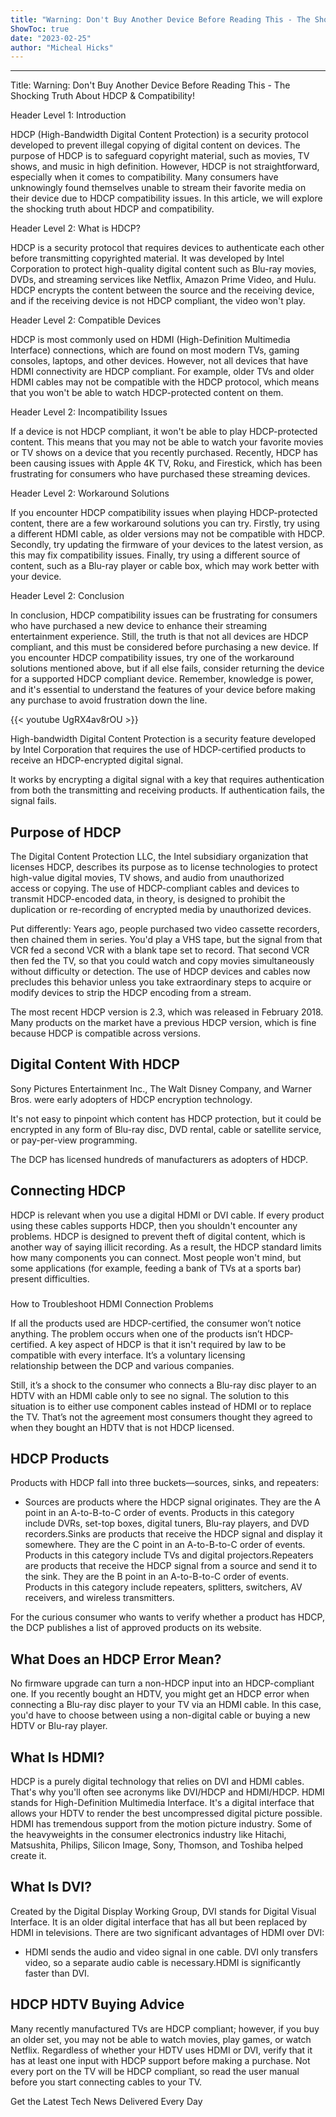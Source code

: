 ```yaml
---
title: "Warning: Don't Buy Another Device Before Reading This - The Shocking Truth About HDCP & Compatibility!"
ShowToc: true 
date: "2023-02-25"
author: "Micheal Hicks"
---
```

*****
Title: Warning: Don't Buy Another Device Before Reading This - The Shocking Truth About HDCP & Compatibility!

Header Level 1: Introduction

HDCP (High-Bandwidth Digital Content Protection) is a security protocol developed to prevent illegal copying of digital content on devices. The purpose of HDCP is to safeguard copyright material, such as movies, TV shows, and music in high definition. However, HDCP is not straightforward, especially when it comes to compatibility. Many consumers have unknowingly found themselves unable to stream their favorite media on their device due to HDCP compatibility issues. In this article, we will explore the shocking truth about HDCP and compatibility.

Header Level 2: What is HDCP?

HDCP is a security protocol that requires devices to authenticate each other before transmitting copyrighted material. It was developed by Intel Corporation to protect high-quality digital content such as Blu-ray movies, DVDs, and streaming services like Netflix, Amazon Prime Video, and Hulu. HDCP encrypts the content between the source and the receiving device, and if the receiving device is not HDCP compliant, the video won't play.

Header Level 2: Compatible Devices

HDCP is most commonly used on HDMI (High-Definition Multimedia Interface) connections, which are found on most modern TVs, gaming consoles, laptops, and other devices. However, not all devices that have HDMI connectivity are HDCP compliant. For example, older TVs and older HDMI cables may not be compatible with the HDCP protocol, which means that you won't be able to watch HDCP-protected content on them.

Header Level 2: Incompatibility Issues

If a device is not HDCP compliant, it won't be able to play HDCP-protected content. This means that you may not be able to watch your favorite movies or TV shows on a device that you recently purchased. Recently, HDCP has been causing issues with Apple 4K TV, Roku, and Firestick, which has been frustrating for consumers who have purchased these streaming devices.

Header Level 2: Workaround Solutions

If you encounter HDCP compatibility issues when playing HDCP-protected content, there are a few workaround solutions you can try. Firstly, try using a different HDMI cable, as older versions may not be compatible with HDCP. Secondly, try updating the firmware of your devices to the latest version, as this may fix compatibility issues. Finally, try using a different source of content, such as a Blu-ray player or cable box, which may work better with your device.

Header Level 2: Conclusion

In conclusion, HDCP compatibility issues can be frustrating for consumers who have purchased a new device to enhance their streaming entertainment experience. Still, the truth is that not all devices are HDCP compliant, and this must be considered before purchasing a new device. If you encounter HDCP compatibility issues, try one of the workaround solutions mentioned above, but if all else fails, consider returning the device for a supported HDCP compliant device. Remember, knowledge is power, and it's essential to understand the features of your device before making any purchase to avoid frustration down the line.

{{< youtube UgRX4av8rOU >}} 




High-bandwidth Digital Content Protection is a security feature developed by Intel Corporation that requires the use of HDCP-certified products to receive an HDCP-encrypted digital signal.

 

It works by encrypting a digital signal with a key that requires authentication from both the transmitting and receiving products. If authentication fails, the signal fails.

 
##   Purpose of HDCP  
 

The Digital Content Protection LLC, the Intel subsidiary organization that licenses HDCP, describes its purpose as to license technologies to protect high-value digital movies, TV shows, and audio from unauthorized access or copying. The use of HDCP-compliant cables and devices to transmit HDCP-encoded data, in theory, is designed to prohibit the duplication or re-recording of encrypted media by unauthorized devices.

 

Put differently: Years ago, people purchased two video cassette recorders, then chained them in series. You'd play a VHS tape, but the signal from that VCR fed a second VCR with a blank tape set to record. That second VCR then fed the TV, so that you could watch and copy movies simultaneously without difficulty or detection. The use of HDCP devices and cables now precludes this behavior unless you take extraordinary steps to acquire or modify devices to strip the HDCP encoding from a stream.

 

The most recent HDCP version is 2.3, which was released in February 2018. Many products on the market have a previous HDCP version, which is fine because HDCP is compatible across versions.

 
##   Digital Content With HDCP  
 

Sony Pictures Entertainment Inc., The Walt Disney Company, and Warner Bros. were early adopters of HDCP encryption technology.

 

It's not easy to pinpoint which content has HDCP protection, but it could be encrypted in any form of Blu-ray disc, DVD rental, cable or satellite service, or pay-per-view programming.

 

The DCP has licensed hundreds of manufacturers as adopters of HDCP.

 
##   Connecting HDCP  
 

HDCP is relevant when you use a digital HDMI or DVI cable. If every product using these cables supports HDCP, then you shouldn't encounter any problems. HDCP is designed to prevent theft of digital content, which is another way of saying illicit recording. As a result, the HDCP standard limits how many components you can connect. Most people won't mind, but some applications (for example, feeding a bank of TVs at a sports bar) present difficulties.

 
### 
How to Troubleshoot HDMI Connection Problems
 

If all the products used are HDCP-certified, the consumer won’t notice anything. The problem occurs when one of the products isn’t HDCP-certified. A key aspect of HDCP is that it isn't required by law to be compatible with every interface. It’s a voluntary licensing relationship between the DCP and various companies.

 

Still, it’s a shock to the consumer who connects a Blu-ray disc player to an HDTV with an HDMI cable only to see no signal. The solution to this situation is to either use component cables instead of HDMI or to replace the TV. That’s not the agreement most consumers thought they agreed to when they bought an HDTV that is not HDCP licensed.

 
##   HDCP Products  
 

Products with HDCP fall into three buckets—sources, sinks, and repeaters:

 
- Sources are products where the HDCP signal originates. They are the A point in an A-to-B-to-C order of events. Products in this category include DVRs, set-top boxes, digital tuners, Blu-ray players, and DVD recorders.Sinks are products that receive the HDCP signal and display it somewhere. They are the C point in an A-to-B-to-C order of events. Products in this category include TVs and digital projectors.Repeaters are products that receive the HDCP signal from a source and send it to the sink. They are the B point in an A-to-B-to-C order of events. Products in this category include repeaters, splitters, switchers, AV receivers, and wireless transmitters.

 

For the curious consumer who wants to verify whether a product has HDCP, the DCP publishes a list of approved products on its website.

 
##   What Does an HDCP Error Mean?  
 

No firmware upgrade can turn a non-HDCP input into an HDCP-compliant one. If you recently bought an HDTV, you might get an HDCP error when connecting a Blu-ray disc player to your TV via an HDMI cable. In this case, you'd have to choose between using a non-digital cable or buying a new HDTV or Blu-ray player.

 
##   What Is HDMI?  
 

HDCP is a purely digital technology that relies on DVI and HDMI cables. That's why you'll often see acronyms like DVI/HDCP and HDMI/HDCP. HDMI stands for High-Definition Multimedia Interface. It's a digital interface that allows your HDTV to render the best uncompressed digital picture possible. HDMI has tremendous support from the motion picture industry. Some of the heavyweights in the consumer electronics industry like Hitachi, Matsushita, Philips, Silicon Image, Sony, Thomson, and Toshiba helped create it.

 
##   What Is DVI?  
 

Created by the Digital Display Working Group, DVI stands for Digital Visual Interface. It is an older digital interface that has all but been replaced by HDMI in televisions. There are two significant advantages of HDMI over DVI:

 
- HDMI sends the audio and video signal in one cable. DVI only transfers video, so a separate audio cable is necessary.HDMI is significantly faster than DVI.

 
##   HDCP HDTV Buying Advice  
 

Many recently manufactured TVs are HDCP compliant; however, if you buy an older set, you may not be able to watch movies, play games, or watch Netflix. Regardless of whether your HDTV uses HDMI or DVI, verify that it has at least one input with HDCP support before making a purchase. Not every port on the TV will be HDCP compliant, so read the user manual before you start connecting cables to your TV.

 

Get the Latest Tech News Delivered Every Day





